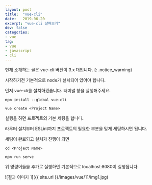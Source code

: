 ```yaml
---
layout: post
title:  "vue-cli"
date:   2019-06-20
excerpt: "vue-cli 살펴보기"
dev: false
categories:
- vue
tag:
- vue
- javascript
- cli
---
```


현재 소개하는 글은 vue-cli 버전이 3.x 대입니다. 
{: .notice_warning}

시작하기전 기본적으로 node가 설치되어 있어야 합니다.

먼저 vue-cli를 설치하겠습니다. 터미널 창을 실행해주세요.

`npm install --global vue-cli`

`vue create <Project Name>`

실행을 하면 프로젝트의 기본 세팅을 합니다.

라우터 설치부터 ESLint까지 프로젝트의 필요한 부분을 맞게 세팅하시면 됩니다.

세팅이 완료되고 설치가 진행이 되면 

`cd <Project Name>`

`npm run serve`

위 명령어들을 추가로 실행하면 기본적으로 localhost:8080이 실행됩니다.

![결과 이미지 1]({{ site.url }}/images/vue/11/img1.jpg)
